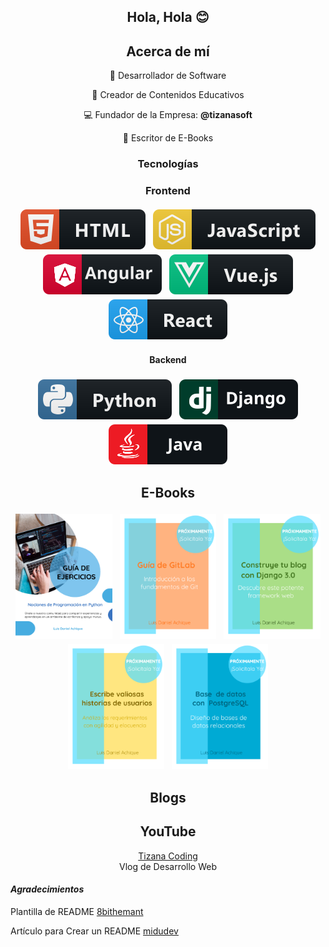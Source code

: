 <section align="center">
 
## Hola, Hola :blush:

## Acerca de mí

<div align="center">
 
 :iphone: Desarrollador de Software

 :sparkling_heart: Creador de Contenidos Educativos
 
 :computer: Fundador de la Empresa: **@tizanasoft**
 
 :bookmark_tabs: Escritor de E-Books
 
</div>

</section>

<section align="center">

### Tecnologías

<div align="center">

### Frontend

<p align="center">

 <img src="./imgs/html.svg" alt="HTML" style="vertical-align:top; margin:4px">

 <img src="./imgs/js.svg" alt="JavaScript" style="vertical-align:top; margin:4px">

 <img src="./imgs/angular.svg" alt="Angular" style="vertical-align:top; margin:4px">

 <img src="./imgs/vue.svg" alt="Vue" style="vertical-align:top; margin:4px">

 <img src="./imgs/react.svg" alt="Twitter" style="vertical-align:top; margin:4px">
  
</p>
</div>

</section>

<section align="center">
 
#### Backend

<p align="center">
 
  <img src="https://raw.githubusercontent.com/8bithemant/8bithemant/master/svg/dev/languages/python.svg" alt="Python" style="vertical-align:top; margin:4px">

 <img src="./imgs/django.svg" alt="Django" style="vertical-align:top; margin:4px">

 <img src="./imgs/java.svg" alt="Java" style="vertical-align:top; margin:4px">

</p>
 
</section>

<section align="center">
 
## E-Books

<p align="center">
<img src="./imgs/e-books/guia-ejercicios-python.png" alt="Guía de Ejercicios" style="vertical-align:top; margin:4px; height: 200px">

<img src="./imgs/e-books/guia-gitlab.png" alt="GitLab" style="vertical-align:top; margin:4px; height: 200px">

<img src="./imgs/e-books/blog-django.png" alt="PostgreSQL" style="vertical-align:top; margin:4px; height: 200px">

<img src="./imgs/e-books/historias-de-usuarios.png" alt="Historias de Usuario" style="vertical-align:top; margin:4px; height: 200px">


<img src="./imgs/e-books/postgressql.png" alt="PostgreSQL" style="vertical-align:top; margin:4px; height: 200px">

</p>
 
</section>

<section align="center">
 
## Blogs

</section>

<section align="center">

## YouTube

[Tizana Coding](https://www.youtube.com/channel/UCukcjedjyv1hgQB8OMBEYeQ) 
 <br>
 Vlog de Desarrollo Web
 
 
</section>


#### ***Agradecimientos***

Plantilla de README [8bithemant](https://github.com/8bithemant)

Artículo para Crear un README
[midudev](https://midu.dev/como-crear-tu-perfil-de-github-con-readme/)
